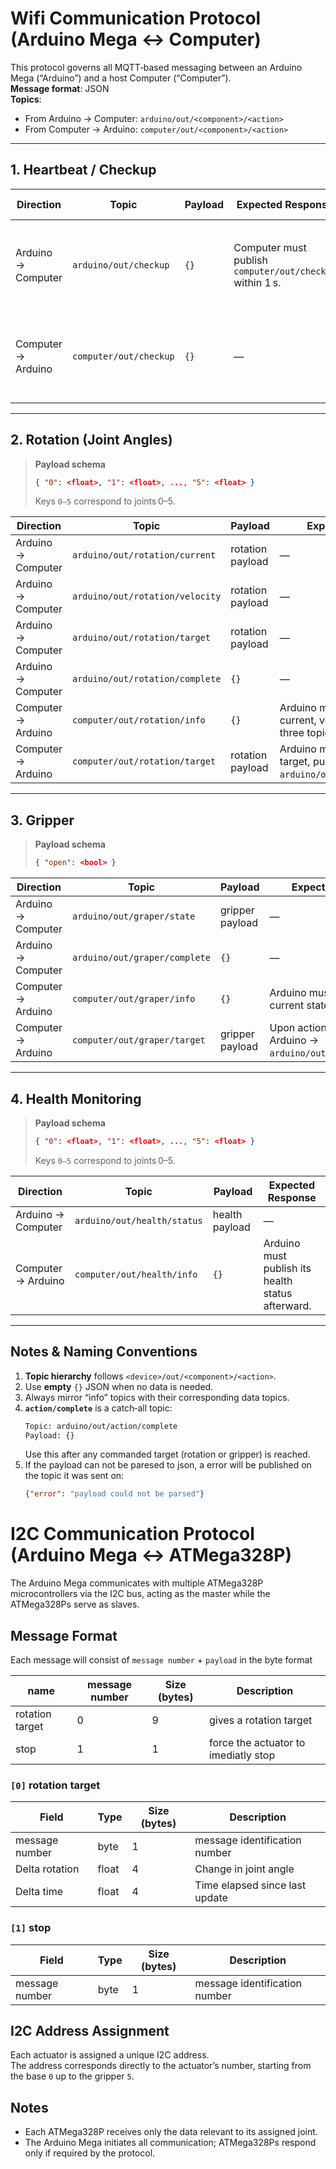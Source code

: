 # Wifi Communication Protocol (Arduino Mega ↔ Computer)

This protocol governs all MQTT‑based messaging between an Arduino Mega (“Arduino”) and a host Computer (“Computer”).  
**Message format**: JSON  
**Topics**:  
- From Arduino → Computer: `arduino/out/<component>/<action>`  
- From Computer → Arduino: `computer/out/<component>/<action>`

---

## 1. Heartbeat / Checkup

| Direction | Topic                     | Payload      | Expected Response                        | Timeout Behavior                                       |
|-----------|---------------------------|--------------|------------------------------------------|--------------------------------------------------------|
| Arduino → Computer | `arduino/out/checkup`       | `{}`         | Computer must publish `computer/out/checkup` within 1 s. | If Arduino sees 3 missed responses → **Emergency Stop**. |
| Computer → Arduino | `computer/out/checkup`       | `{}`         | —                                        | If Computer sees no checkup in 3 s → **Pause Processes**. |

---

## 2. Rotation (Joint Angles)

> **Payload schema**  
> ```json
> { "0": <float>, "1": <float>, ..., "5": <float> }
> ```
> Keys `0–5` correspond to joints 0–5.

| Direction | Topic                            | Payload                           | Expected Response            |
|-----------|----------------------------------|-----------------------------------|------------------------------|
| Arduino → Computer | `arduino/out/rotation/current`   | rotation payload                  | —                            |
| Arduino → Computer | `arduino/out/rotation/velocity`  | rotation payload                  | —                            |
| Arduino → Computer | `arduino/out/rotation/target`    | rotation payload                  | —                            |
| Arduino → Computer | `arduino/out/rotation/complete`    | `{}`                  | —                            |
| Computer → Arduino | `computer/out/rotation/info`     | `{}`                     | Arduino must publish its current, velocity & target on the three topics above. |
| Computer → Arduino | `computer/out/rotation/target`   | rotation payload                  | Arduino must, upon reaching target, publish `arduino/out/rotation/complete`. |

---

## 3. Gripper

> **Payload schema**  
> ```json
> { "open": <bool> }
> ```

| Direction | Topic                       | Payload                   | Expected Response                         |
|-----------|-----------------------------|---------------------------|-------------------------------------------|
| Arduino → Computer | `arduino/out/graper/state`   | gripper payload           | —                                         |
| Arduino → Computer | `arduino/out/graper/complete`   | `{}`           | —                                         |
| Computer → Arduino | `computer/out/graper/info`    | `{}`                       | Arduino must publish its current state.   |
| Computer → Arduino | `computer/out/graper/target`  | gripper payload           | Upon action completion, Arduino → `arduino/out/action/complete`. |

---

## 4. Health Monitoring

> **Payload schema**  
> ```json
> { "0": <float>, "1": <float>, ..., "5": <float> }
> ```
> Keys `0–5` correspond to joints 0–5.

| Direction | Topic                       | Payload                   | Expected Response                                 |
|-----------|-----------------------------|---------------------------|---------------------------------------------------|
| Arduino → Computer | `arduino/out/health/status` | health payload            | —                                                 |
| Computer → Arduino | `computer/out/health/info`   | `{}`                       | Arduino must publish its health status afterward. |

---

## Notes & Naming Conventions

1. **Topic hierarchy** follows `<device>/out/<component>/<action>`.  
2. Use **empty** `{}` JSON when no data is needed.  
3. Always mirror “info” topics with their corresponding data topics.  
4. **`action/complete`** is a catch‑all topic:  
   ```txt
   Topic: arduino/out/action/complete
   Payload: {}
   ```
   Use this after any commanded target (rotation or gripper) is reached.
5. If the payload can not be paresed to json, a error will be published on the topic it was sent on:
   ```json
   {"error": "payload could not be parsed"}
   ```

# I2C Communication Protocol (Arduino Mega ↔ ATMega328P)

The Arduino Mega communicates with multiple ATMega328P microcontrollers via the I2C bus, acting as the master while the ATMega328Ps serve as slaves.

## Message Format

Each message will consist of `message number` + `payload` in the byte format

| name            | message number | Size (bytes) | Description                          |
|-----------------|----------------|--------------|--------------------------------------|
| rotation target | 0              | 9            | gives a rotation target              |
| stop            | 1              | 1            | force the actuator to imediatly stop |

### `[0]` rotation target

| Field          | Type   | Size (bytes) | Description                       |
|----------------|--------|--------------|-----------------------------------|
| message number | byte   | 1            | message identification number     |
| Delta rotation | float  | 4            | Change in joint angle             |
| Delta time     | float  | 4            | Time elapsed since last update    |

### `[1]` stop

| Field          | Type   | Size (bytes) | Description                       |
|----------------|--------|--------------|-----------------------------------|
| message number | byte   | 1            | message identification number     |

## I2C Address Assignment

Each actuator is assigned a unique I2C address.  
The address corresponds directly to the actuator’s number, starting from the base `0` up to the gripper `5`.

## Notes

- Each ATMega328P receives only the data relevant to its assigned joint.
- The Arduino Mega initiates all communication; ATMega328Ps respond only if required by the protocol.
